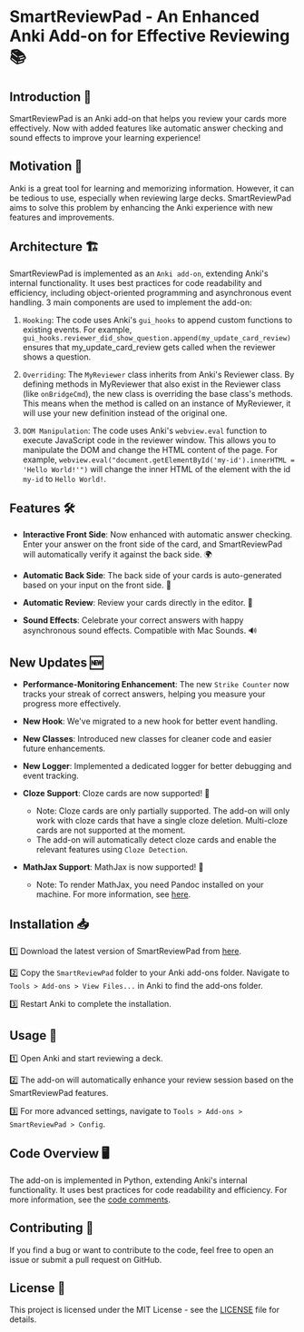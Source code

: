 # SmartReviewPad - An Enhanced Anki Add-on for Effective Reviewing 📚

## Introduction 🌟

SmartReviewPad is an Anki add-on that helps you review your cards more effectively. Now with added features like automatic answer checking and sound effects to improve your learning experience!

## Motivation 🤔

Anki is a great tool for learning and memorizing information. However, it can be tedious to use, especially when reviewing large decks. SmartReviewPad aims to solve this problem by enhancing the Anki experience with new features and improvements.

## Architecture 🏗️

SmartReviewPad is implemented as an `Anki add-on`, extending Anki's internal functionality. It uses best practices for code readability and efficiency, including object-oriented programming and asynchronous event handling. 3 main components are used to implement the add-on:

1. `Hooking`: The code uses Anki's `gui_hooks` to append custom functions to existing events. For example, `gui_hooks.reviewer_did_show_question.append(my_update_card_review)` ensures that my_update_card_review gets called when the reviewer shows a question.

2. `Overriding`: The `MyReviewer` class inherits from Anki's Reviewer class. By defining methods in MyReviewer that also exist in the Reviewer class (like `onBridgeCmd`), the new class is overriding the base class's methods. This means when the method is called on an instance of MyReviewer, it will use your new definition instead of the original one.

3. `DOM Manipulation`: The code uses Anki's `webview.eval` function to execute JavaScript code in the reviewer window. This allows you to manipulate the DOM and change the HTML content of the page. For example, `webview.eval("document.getElementById('my-id').innerHTML = 'Hello World!'")` will change the inner HTML of the element with the id `my-id` to `Hello World!`.

## Features 🛠️

- **Interactive Front Side**: Now enhanced with automatic answer checking. Enter your answer on the front side of the card, and SmartReviewPad will automatically verify it against the back side. 🌍

- **Automatic Back Side**: The back side of your cards is auto-generated based on your input on the front side. 🔄

- **Automatic Review**: Review your cards directly in the editor. 🚀

- **Sound Effects**: Celebrate your correct answers with happy asynchronous sound effects. Compatible with Mac Sounds. 🔊

## New Updates 🆕

- **Performance-Monitoring Enhancement**: The new `Strike Counter` now tracks your streak of correct answers, helping you measure your progress more effectively.

- **New Hook**: We've migrated to a new hook for better event handling.

- **New Classes**: Introduced new classes for cleaner code and easier future enhancements.

- **New Logger**: Implemented a dedicated logger for better debugging and event tracking.

- **Cloze Support**: Cloze cards are now supported! 🎉
  - Note: Cloze cards are only partially supported. The add-on will only work with cloze cards that have a single cloze deletion. Multi-cloze cards are not supported at the moment.
  - The add-on will automatically detect cloze cards and enable the relevant features using `Cloze Detection`.

- **MathJax Support**: MathJax is now supported! 🎉
  - Note: To render MathJax, you need Pandoc installed on your machine. For more information, see [here](https://pandoc.org/installing.html).

## Installation 📥

1️⃣ Download the latest version of SmartReviewPad from [here](https://github.com/Dor-sketch/Anki-SmartReviewPad.git).

2️⃣ Copy the `SmartReviewPad` folder to your Anki add-ons folder. Navigate to `Tools > Add-ons > View Files...` in Anki to find the add-ons folder.

3️⃣ Restart Anki to complete the installation.

## Usage 📝

1️⃣ Open Anki and start reviewing a deck.

2️⃣ The add-on will automatically enhance your review session based on the SmartReviewPad features.

3️⃣ For more advanced settings, navigate to `Tools > Add-ons > SmartReviewPad > Config`.

## Code Overview 🖥️

The add-on is implemented in Python, extending Anki's internal functionality. It uses best practices for code readability and efficiency. For more information, see the [code comments](https://github.com/Dor-sketch/Anki-SmartReviewPad/blob/main/main.py).

## Contributing 🤝

If you find a bug or want to contribute to the code, feel free to open an issue or submit a pull request on GitHub.

## License 📜

This project is licensed under the MIT License - see the [LICENSE](LICENSE) file for details.
